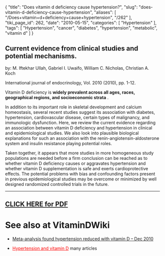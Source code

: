 {
    "title": "Does vitamin d deficiency cause hypertension?",
    "slug": "does-vitamin-d-deficiency-cause-hypertension",
    "aliases": [
        "/Does+vitamin+d+deficiency+cause+hypertension",
        "/262"
    ],
    "tiki_page_id": 262,
    "date": "2010-05-15",
    "categories": [
        "Hypertension"
    ],
    "tags": [
        "Hypertension",
        "cancer",
        "diabetes",
        "hypertension",
        "metabolic",
        "vitamin d"
    ]
}


## Current evidence from clinical studies and potential mechanisms.

by: M. Iftekhar Ullah, Gabriel I. Uwaifo, William C. Nicholas, Christian A. Koch

International journal of endocrinology, Vol. 2010 (2010), pp. 1-12.

Vitamin D deficiency is  **widely prevalent across all ages, races, geographical regions, and socioeconomic strata** . 

In addition to its important role in skeletal development and calcium homeostasis, several recent studies suggest its association with diabetes, hypertension, cardiovascular disease, certain types of malignancy, and immunologic dysfunction. Here, we review the current evidence regarding an association between vitamin D deficiency and hypertension in clinical and epidemiological studies. We also look into plausible biological explanations for such an association with the renin-angiotensin-aldosterone system and insulin resistance playing potential roles. 

Taken together, it appears that more studies in more homogeneous study populations are needed before a firm conclusion can be reached as to whether vitamin D deficiency causes or aggravates hypertension and whether vitamin D supplementation is safe and exerts cardioprotective effects. The potential problems with bias and confounding factors present in previous epidemiological studies may be overcome or minimized by well designed randomized controlled trials in the future.

- - - - - 

## [CLICK HERE for PDF](https://www.VitaminDWiki.com/tiki-download_file.php?fileId=1019)

# See also at VitaminDWiki

* [Meta-analysis found hypertension reduced with vitamin D – Dec 2010](/posts/meta-analysis-found-hypertension-reduced-with-vitamin-d)

* <a href="/posts/hypertension-and-vitamin-d" style="color: red; text-decoration: underline;" title="This link has an unknown page_id: 1171">Hypertension and vitamin D</a> many articles